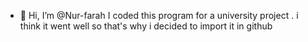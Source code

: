 - 👋 Hi, I’m @Nur-farah
I coded this program for a university project .
i think it went well so that's why i decided to import it in github
